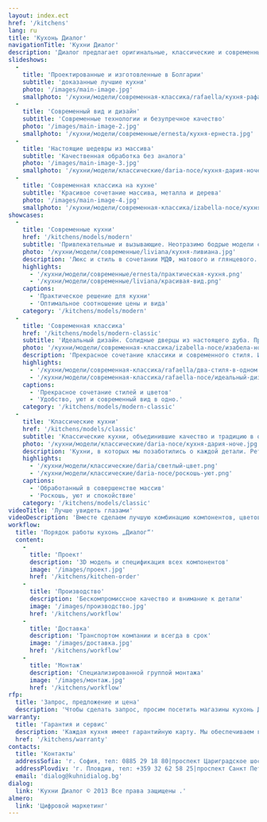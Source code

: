 ```yaml
---
layout: index.ect
href: '/kitchens'
lang: ru
title: 'Кухонь Диалог'
navigationTitle: 'Кухни Диалог'
description: 'Диалог предлагает оригинальные, классические и современные кухни для каждого стиля и образа жизни. Каждая модель внимательно проектирована, чтобы быть практичной, эргономической и функциональной.'
slideshows:
  -
    title: 'Проектированные и изготовленные в Болгарии'
    subtitle: 'доказанные лучшие кухни'
    photo: '/images/main-image.jpg'
    smallphoto: '/кухни/модели/современная-классика/rafaella/кухня-рафаела.jpg'
  -
    title: 'Современный вид и дизайн'
    subtitle: 'Современные технологии и безупречное качество'
    photo: '/images/main-image-2.jpg'
    smallphoto: '/кухни/модели/современные/ernesta/кухня-ернеста.jpg'
  -
    title: 'Настоящие шедевры из массива'
    subtitle: 'Качественная обработка без аналога'
    photo: '/images/main-image-3.jpg'
    smallphoto: '/кухни/модели/классические/daria-noce/кухня-дария-ноче.jpg'
  - 
    title: 'Современная классика на кухне'
    subtitle: 'Красивое сочетание массива, металла и дерева'
    photo: '/images/main-image-4.jpg'
    smallphoto: '/кухни/модели/современная-классика/izabella-noce/кухня-изабела-ноче.jpg'
showcases:
  -
    title: 'Современные кухни'
    href: '/kitchens/models/modern'
    subtitle: 'Привлекательные и вызывающие. Неотразимо бодрые модели с темпераментным молодежным звучанием. '
    photo: '/кухни/модели/современные/liviana/кухня-ливиана.jpg'
    description: 'Люкс и стиль в сочетании МДФ, матового и глянцевого. Шпон обработан под дерево и ДСП нового поколения'
    highlights:
      - '/кухни/модели/современные/ernesta/практическая-кухня.png'
      - '/кухни/модели/современные/liviana/красивая-вид.png'
    captions:
      - 'Практическое решение для кухни'
      - 'Оптимальное соотношение цены и вида'
    category: '/kitchens/models/modern'
  -
    title: 'Современная классика'
    href: '/kitchens/models/modern-classic'
    subtitle: 'Идеальный дизайн. Солидные дверцы из настоящего дуба. Прекрасные цвета.'
    photo: '/кухни/модели/современная-классика/izabella-noce/изабела-ноче-светли-вратички.jpg'
    description: 'Прекрасное сочетание классики и современного стиля. Исключительная обработка древесины. Специально подобранные материалы '
    highlights:
      - '/кухни/модели/современная-классика/rafaella/два-стиля-в-одном.png'
      - '/кухни/модели/современная-классика/rafaella-noce/идеальный-дизайн.png'
    captions:
      - 'Прекрасное сочетание стилей и цветов'
      - 'Удобство, уют и современный вид в одно.'
    category: '/kitchens/models/modern-classic'
  -
    title: 'Классические кухни'
    href: '/kitchens/models/classic'
    subtitle: 'Классические кухни, объединившие качество и традицию в одно'
    photo: '/кухни/модели/классические/daria-noce/кухня-дария-ноче.jpg'
    description: 'Кухни, в которых мы позаботились о каждой детали. Ретро дуновение с примесью современного звучания. Естественные материалы и натуральные цвета. '
    highlights:
      - '/кухни/модели/классические/daria/светлый-цвет.png'
      - '/кухни/модели/классические/daria-noce/роскошь-уют.png'
    captions:
      - 'Обработанный в совершенстве массив'
      - 'Роскошь, уют и спокойствие'
    category: '/kitchens/models/classic'
videoTitle: 'Лучше увидеть глазами'
videoDescription: 'Вместе сделаем лучшую комбинацию компонентов, цветов и аксессуаров'
workflow: 
  title: 'Порядок работы кухонь „Диалог“'
  content:
    -
      title: 'Проект'
      description: '3D модель и спецификация всех компонентов'
      image: '/images/проект.jpg'
      href: '/kitchens/kitchen-order'
    -
      title: 'Производство'
      description: 'Бескомпромиссное качество и внимание к детали'
      image: '/images/производство.jpg'
      href: '/kitchens/workflow'
    -
      title: 'Доставка'
      description: 'Транспортом компании и всегда в срок'
      image: '/images/доставка.jpg'
      href: '/kitchens/workflow'
    -
      title: 'Монтаж'
      description: 'Специализированной группой монтажа'
      image: '/images/монтаж.jpg'
      href: '/kitchens/workflow'
rfp: 
  title: 'Запрос, предложение и цена'
  description: 'Чтобы сделать запрос, просим посетить магазины кухонь Диалог. Изложив свои требования, мы составим проект 3D и определим цену на кухонную мебель.'
warranty:
  title: 'Гарантия и сервис'
  description: 'Каждая кухня имеет гарантийную карту. Мы обеспечиваем гарантию на изделие и услугу. Во время гарантийного периода Диалог обслуживает своих клиентов в специализированном сервисе.'
  href: '/kitchens/warranty'
contacts:
  title: 'Контакты'
  addressSofia: 'г. София, тел: 0885 29 18 80|проспект Цариградское шоссе, 139, эт. 2'
  addressPlovdiv: 'г. Пловдив, тел: +359 32 62 58 25|проспект Санкт Петербург, 48'
  email: 'dialog@kuhnidialog.bg'
dialog:
  link: 'Кухни Диалог © 2013 Все права защищены .'
almero:
  link: 'Цифровой маркетинг'
---
```


